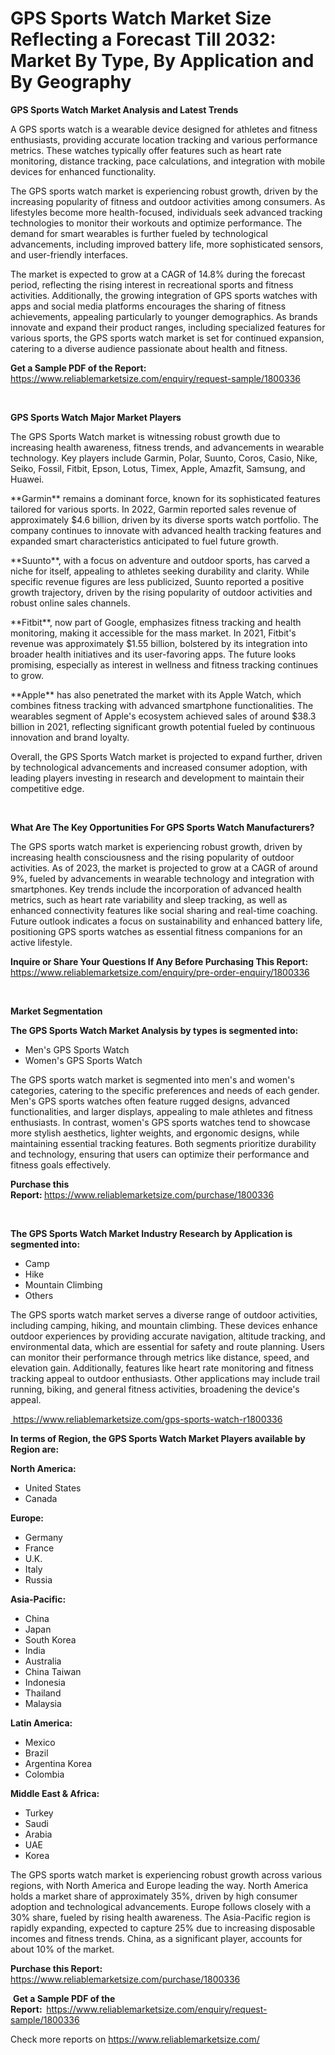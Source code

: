 <p><h1>GPS Sports Watch Market Size Reflecting a Forecast Till 2032: Market By Type, By Application and By Geography</h1></p><p><strong>GPS Sports Watch Market Analysis and Latest Trends</strong></p>
<p><p>A GPS sports watch is a wearable device designed for athletes and fitness enthusiasts, providing accurate location tracking and various performance metrics. These watches typically offer features such as heart rate monitoring, distance tracking, pace calculations, and integration with mobile devices for enhanced functionality. </p><p>The GPS sports watch market is experiencing robust growth, driven by the increasing popularity of fitness and outdoor activities among consumers. As lifestyles become more health-focused, individuals seek advanced tracking technologies to monitor their workouts and optimize performance. The demand for smart wearables is further fueled by technological advancements, including improved battery life, more sophisticated sensors, and user-friendly interfaces.</p><p>The market is expected to grow at a CAGR of 14.8% during the forecast period, reflecting the rising interest in recreational sports and fitness activities. Additionally, the growing integration of GPS sports watches with apps and social media platforms encourages the sharing of fitness achievements, appealing particularly to younger demographics. As brands innovate and expand their product ranges, including specialized features for various sports, the GPS sports watch market is set for continued expansion, catering to a diverse audience passionate about health and fitness.</p></p>
<p><strong>Get a Sample PDF of the Report:&nbsp;</strong> <a href="https://www.reliablemarketsize.com/enquiry/request-sample/1800336?utm_campaign=2479&utm_medium=2&utm_source=Github&utm_content=ia&utm_term=04042025&utm_id=gps-sports-watch">https://www.reliablemarketsize.com/enquiry/request-sample/1800336</a></p>
<p>&nbsp;</p>
<p><strong>GPS Sports Watch Major Market Players</strong></p>
<p><p>The GPS Sports Watch market is witnessing robust growth due to increasing health awareness, fitness trends, and advancements in wearable technology. Key players include Garmin, Polar, Suunto, Coros, Casio, Nike, Seiko, Fossil, Fitbit, Epson, Lotus, Timex, Apple, Amazfit, Samsung, and Huawei.</p><p>**Garmin** remains a dominant force, known for its sophisticated features tailored for various sports. In 2022, Garmin reported sales revenue of approximately $4.6 billion, driven by its diverse sports watch portfolio. The company continues to innovate with advanced health tracking features and expanded smart characteristics anticipated to fuel future growth.</p><p>**Suunto**, with a focus on adventure and outdoor sports, has carved a niche for itself, appealing to athletes seeking durability and clarity. While specific revenue figures are less publicized, Suunto reported a positive growth trajectory, driven by the rising popularity of outdoor activities and robust online sales channels.</p><p>**Fitbit**, now part of Google, emphasizes fitness tracking and health monitoring, making it accessible for the mass market. In 2021, Fitbit's revenue was approximately $1.55 billion, bolstered by its integration into broader health initiatives and its user-favoring apps. The future looks promising, especially as interest in wellness and fitness tracking continues to grow.</p><p>**Apple** has also penetrated the market with its Apple Watch, which combines fitness tracking with advanced smartphone functionalities. The wearables segment of Apple's ecosystem achieved sales of around $38.3 billion in 2021, reflecting significant growth potential fueled by continuous innovation and brand loyalty.</p><p>Overall, the GPS Sports Watch market is projected to expand further, driven by technological advancements and increased consumer adoption, with leading players investing in research and development to maintain their competitive edge.</p></p>
<p>&nbsp;</p>
<p><strong>What Are The Key Opportunities For GPS Sports Watch Manufacturers?</strong></p>
<p><p>The GPS sports watch market is experiencing robust growth, driven by increasing health consciousness and the rising popularity of outdoor activities. As of 2023, the market is projected to grow at a CAGR of around 9%, fueled by advancements in wearable technology and integration with smartphones. Key trends include the incorporation of advanced health metrics, such as heart rate variability and sleep tracking, as well as enhanced connectivity features like social sharing and real-time coaching. Future outlook indicates a focus on sustainability and enhanced battery life, positioning GPS sports watches as essential fitness companions for an active lifestyle.</p></p>
<p><strong>Inquire or Share Your Questions If Any Before Purchasing This Report:</strong> <a href="https://www.reliablemarketsize.com/enquiry/pre-order-enquiry/1800336?utm_campaign=2479&utm_medium=2&utm_source=Github&utm_content=ia&utm_term=04042025&utm_id=gps-sports-watch">https://www.reliablemarketsize.com/enquiry/pre-order-enquiry/1800336</a></p>
<p>&nbsp;</p>
<p><strong>Market Segmentation</strong></p>
<p><strong>The GPS Sports Watch Market Analysis by types is segmented into:</strong></p>
<p><ul><li>Men's GPS Sports Watch</li><li>Women's GPS Sports Watch</li></ul></p>
<p><p>The GPS sports watch market is segmented into men's and women's categories, catering to the specific preferences and needs of each gender. Men's GPS sports watches often feature rugged designs, advanced functionalities, and larger displays, appealing to male athletes and fitness enthusiasts. In contrast, women's GPS sports watches tend to showcase more stylish aesthetics, lighter weights, and ergonomic designs, while maintaining essential tracking features. Both segments prioritize durability and technology, ensuring that users can optimize their performance and fitness goals effectively.</p></p>
<p><strong>Purchase this Report:&nbsp;</strong><a href="https://www.reliablemarketsize.com/purchase/1800336?utm_campaign=2479&utm_medium=2&utm_source=Github&utm_content=ia&utm_term=04042025&utm_id=gps-sports-watch">https://www.reliablemarketsize.com/purchase/1800336</a></p>
<p>&nbsp;</p>
<p><strong>The GPS Sports Watch Market Industry Research by Application is segmented into:</strong></p>
<p><ul><li>Camp</li><li>Hike</li><li>Mountain Climbing</li><li>Others</li></ul></p>
<p><p>The GPS sports watch market serves a diverse range of outdoor activities, including camping, hiking, and mountain climbing. These devices enhance outdoor experiences by providing accurate navigation, altitude tracking, and environmental data, which are essential for safety and route planning. Users can monitor their performance through metrics like distance, speed, and elevation gain. Additionally, features like heart rate monitoring and fitness tracking appeal to outdoor enthusiasts. Other applications may include trail running, biking, and general fitness activities, broadening the device's appeal.</p></p>
<p><a href="https://www.reliablemarketsize.com/gps-sports-watch-r1800336?utm_campaign=2479&utm_medium=2&utm_source=Github&utm_content=ia&utm_term=04042025&utm_id=gps-sports-watch">&nbsp;https://www.reliablemarketsize.com/gps-sports-watch-r1800336</a></p>
<p><strong>In terms of Region, the GPS Sports Watch Market Players available by Region are:</strong></p>
<p>
    <p> <strong> North America: </strong>
        <ul>
            <li>United States</li>
            <li>Canada</li>
        </ul>
        </p> 
    <p> <strong> Europe: </strong>
        <ul>
            <li>Germany</li>
            <li>France</li>
            <li>U.K.</li>
            <li>Italy</li>
            <li>Russia</li>
        </ul>
        </p> 
    <p> <strong> Asia-Pacific: </strong>
        <ul>
            <li>China</li>
            <li>Japan</li>
            <li>South Korea</li>
            <li>India</li>
            <li>Australia</li>
            <li>China Taiwan</li>
            <li>Indonesia</li>
            <li>Thailand</li>
            <li>Malaysia</li>
        </ul>
        </p> 
    <p> <strong> Latin America: </strong>
        <ul>
            <li>Mexico</li>
            <li>Brazil</li>
            <li>Argentina Korea</li>
            <li>Colombia</li>
        </ul>
        </p> 
    <p> <strong> Middle East & Africa: </strong>
        <ul>
            <li>Turkey</li>
            <li>Saudi</li>
            <li>Arabia</li>
            <li>UAE</li>
            <li>Korea</li>
        </ul>
    </p>
    </p>
<p><p>The GPS sports watch market is experiencing robust growth across various regions, with North America and Europe leading the way. North America holds a market share of approximately 35%, driven by high consumer adoption and technological advancements. Europe follows closely with a 30% share, fueled by rising health awareness. The Asia-Pacific region is rapidly expanding, expected to capture 25% due to increasing disposable incomes and fitness trends. China, as a significant player, accounts for about 10% of the market.</p></p>
<p><strong>Purchase this Report: </strong><a href="https://www.reliablemarketsize.com/purchase/1800336?utm_campaign=2479&utm_medium=2&utm_source=Github&utm_content=ia&utm_term=04042025&utm_id=gps-sports-watch">https://www.reliablemarketsize.com/purchase/1800336</a></p>
<p>&nbsp;<strong>Get a Sample PDF of the Report:&nbsp;&nbsp;</strong><a href="https://www.reliablemarketsize.com/enquiry/request-sample/1800336?utm_campaign=2479&utm_medium=2&utm_source=Github&utm_content=ia&utm_term=04042025&utm_id=gps-sports-watch">https://www.reliablemarketsize.com/enquiry/request-sample/1800336</a></p>
<p><strong></strong></p>
<p>Check more reports on <a href="https://www.reliablemarketsize.com/?utm_campaign=2479&utm_medium=2&utm_source=Github&utm_content=ia&utm_term=04042025&utm_id=gps-sports-watch">https://www.reliablemarketsize.com/</a></p>